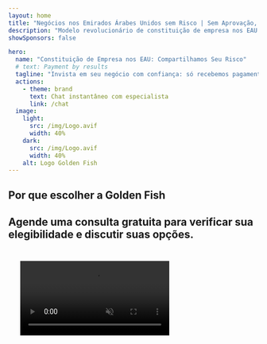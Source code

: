 ```yaml
---
layout: home
title: "Negócios nos Emirados Árabes Unidos sem Risco | Sem Aprovação, Sem Pagamento"
description: "Modelo revolucionário de constituição de empresa nos EAU: você paga apenas após o sucesso. Orientação especializada em todas as etapas com taxa de sucesso de 90%+."
showSponsors: false

hero:
  name: "Constituição de Empresa nos EAU: Compartilhamos Seu Risco"
  # text: Payment by results
  tagline: "Invista em seu negócio com confiança: só recebemos pagamento após o registro bem-sucedido da empresa. <span class='hl'>Seu sucesso é nosso único objetivo</span>."
  actions:
    - theme: brand
      text: Chat instantâneo com especialista
      link: /chat
  image:
    light:
      src: /img/Logo.avif
      width: 40%
    dark:
      src: /img/Logo.avif
      width: 40%
    alt: Logo Golden Fish
---
```


<FeatureBlock :card="{
  title: 'Suas Vantagens — Nossa Responsabilidade',
  details: 'Os EAU oferecem inúmeras vantagens para empreendedores e investidores internacionais que buscam um ambiente de negócios favorável. \n\n* Baixas Taxas de Impostos: Apenas 9% de imposto corporativo e 5% de IVA sem imposto de renda pessoal\n* 100% de Propriedade Estrangeira: Controle completo de sua empresa sem parceiros locais\n* Sem Controles de Moeda: Repatriação de lucros e câmbio de moeda sem restrições\n\n[Mostrar lista completa](/uae-business/company-registration/benefits-problems#benefits-of-doing-business-in-the-uae)',
  link: '/uae-business/company-registration/benefits-problems#benefits-of-doing-business-in-the-uae',
  src: {
    light: '/img/iStock-1331100622.jpg',
    dark: '/img/iStock-1203821481.avif',
    width: '100%'
  },
  inversion: false
}" />

<FeatureBlock :card="{
  title: 'Desafios que Enfrentamos Juntos',
  details: 'Embora os EAU ofereçam muitos benefícios, as empresas devem estar cientes dos desafios potenciais ao estabelecer operações. \n\n* Ambiente Regulatório Complexo: Diferentes regulamentações entre emirados e Free Zones\n* Requisitos de Substância Econômica: Pessoal local e espaço de escritório físico necessários para certas atividades\n* Altos Custos Iniciais: Taxas de registro, documentação e aluguéis de escritório obrigatórios\n\n[Mostrar lista completa](/uae-business/company-registration/benefits-problems#disadvantages-of-doing-business-in-the-uae)',
  link: '/uae-business/company-registration/benefits-problems#disadvantages-of-doing-business-in-the-uae',
  src: {
      light: '/img/iStock-1299393716.avif',
      dark: '/img/iStock-2149731304.avif',
    width: '100%'
  },
  inversion: true
}" />

<FeatureBlock :card="{
  title: 'Suporte Completo: Passo a Passo com Você',
  details: 'Guia completo para constituir empresas na **Free Zone, offshore, Mainland, filial**. \n\n* 100% de Propriedade Estrangeira disponível em Free Zones e Mainland\n* Baixas Taxas de Impostos - apenas 9% de imposto corporativo\n* Sem Controles de Moeda - fácil repatriação de capital\n\n[Saiba mais](/uae-business/company-registration/overview)',
  link: '/uae-business/company-registration/overview',
  src: {
    light: '/video/iStock-1204982076.mp4',
    dark: '/video/iStock-1269162753.mp4',
    width: '100%'
  },
  inversion: false
}" />

<FeatureCards :features="[
  {
    title: 'Abertura de Conta Bancária',
    details: 'Abra facilmente **contas bancárias** empresariais ou pessoais com os bancos confiáveis dos EAU.',
    items: [
      'Serviços PRO completos para aprovações governamentais',
      'Configuração completa do pacote bancário',
      '96% de taxa de sucesso'
    ],
    linkText: 'Saiba mais',
    link: '/uae-business/offer/banking/',
    icon: {
      light: '/img/iStock-2153786564.avif',
      dark: '/img/iStock-2166793628.avif',
      alt: 'Serviços Bancários'
    }
  },
  {
    title: 'Golden Visa e Residência',
    details: 'Obtenha um **Golden Visa** dos EAU para residência de longo prazo com um processo de solicitação sem complicações.',
    items: [
      '**Não é necessário entrar nos EAU a cada 6 meses**',
      'Validade de 10 anos com opção de renovação mediante manutenção das condições qualificatórias',
      '92% de taxa de sucesso'
    ],
    linkText: 'Saiba mais',
    link: '/uae-business/offer/golden-visa/',
    icon: {
      light: '/img/iStock-1312241253.avif',
      dark: '/img/ILONMASKID.webp',
      alt: 'Serviços de Visto'
    }
  },
  {
    title: 'Explore mais de nossos serviços corporativos',
    details: '',
    items: [],
    linkText: 'Saiba mais',
    link: '/uae-business/company-registration/insights/incorporation-steps',
    icon: {
      light: '/img/iStock-473502112.avif',
      dark: '/img/iStock-1160827423.avif',
      alt: 'Mais Serviços'
    }
  }
]" />

## Por que escolher a Golden Fish

<BenefitsList :features="[
  {
    icon: '🏢',
    title: 'Especialistas locais nos Emirados Árabes Unidos',
    text: 'Especialistas dedicados em Dubai oferecem orientação especializada em cada etapa do processo.'
  },
  {
    icon: '📊',
    title: 'Taxa de sucesso comprovada',
    text: 'Mais de 90% de aprovação com centenas de vistos, contas bancárias e registros de empresas emitidos através do nosso processamento premium.'
  },
  {
    icon: '💸',
    title: '**Taxas baseadas no sucesso**',
    text: '[Pague somente após a aprovação](/uae-business/benefits/success-based-fees). Transparência total, sem custos ocultos.'
  },
]" />

## Agende uma consulta gratuita para verificar sua elegibilidade e discutir suas opções.

<video  autoplay muted playsinline style="padding: 24px" >
  <source src="/img/iStock-2185906461.mp4" type="video/mp4">
</video>

<ContactForm buttonText="Fale com um especialista" />

<!-- <ImageGrid :images="[
  { src: '/img/ILONMASKID.webp', href: './immigration.md', alt: 'Imigração nos Emirados Árabes Unidos' },
  { src: '/img/ILONMASKID.webp', href: './immigration.md', alt: 'Imigração nos Emirados Árabes Unidos' },
]"/> -->